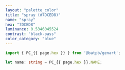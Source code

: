 ```yaml
---
layout: "palette_color"
title: "spray (#7DCED8)"
name: "spray"
hex: "7DCED8"
luminance: 0.5346045524
contrast: "black-pass"
color_category: "blue"
---
```


```typescript
import { PC_{{ page.hex }} } from '@batpb/genart';

let name: string = PC_{{ page.hex }}.NAME;
```
